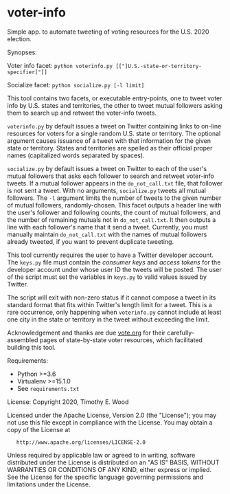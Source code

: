 # voter-info
Simple app. to automate tweeting of voting resources for the U.S. 2020 election.

Synopses:

Voter info facet:
`python voterinfo.py [["]U.S.-state-or-territory-specifier["]]`

Socialize facet:
`python socialize.py [-l limit]`

This tool contains two facets, or executable entry-points, one to tweet voter info by U.S. states and territories,
the other to tweet mutual followers asking them to search up and retweet the voter-info tweets.

`voterinfo.py` by default issues a tweet on Twitter containing
links to on-line resources for voters for a single random U.S. state or territory.
The optional argument causes issuance of a tweet with that information for the given state or territory.
States and territories are spelled as their official proper names (capitalized words separated by spaces).

`socialize.py` by default issues a tweet on Twitter to each of the user's mutual followers that asks each follower 
to search and retweet voter-info tweets.  If a mutual follower appears in the `do_not_call.txt` file,
that follower is not sent a tweet.  With no arguments, `socialize.py` tweets all mutual followers.
The `-l` argument limits the number of tweets to the given number of mutual followers, randomly-chosen. 
This facet outputs a header line with the user's follower and following counts, the count of mutual
followers, and the number of remaining mutuals not in `do_not_call.txt`.  It then outputs a line with each 
follower's name that it send a tweet.  Currently, you must manually maintain `do_not_call.txt`
with the names of mutual followers already tweeted, if you want to prevent duplicate tweeting.

This tool currently requires the user to have a Twitter developer account.
The `keys.py` file must contain the _consumer keys_ and _access tokens_ for the developer account under
whose user ID the tweets will be posted. The user of the script must set the variables in `keys.py`
to valid values issued by Twitter.

The script will exit with non-zero status if it cannot compose a tweet in its standard format
that fits within Twitter's length limit for a tweet.  This is a rare occurrence, only happening when
`voterinfo.py` cannot include at least one city in the state or territory in the tweet without exceeding the limit.

Acknowledgement and thanks are due [vote.org](https://vote.org) for their carefully-assembled pages of state-by-state
voter resources, which facilitated building this tool.

Requirements:  
- Python >=3.6
- Virtualenv >=15.1.0
- See `requirements.txt`

License:
   Copyright 2020, Timothy E. Wood

   Licensed under the Apache License, Version 2.0 (the "License");
   you may not use this file except in compliance with the License.
   You may obtain a copy of the License at

       http://www.apache.org/licenses/LICENSE-2.0

   Unless required by applicable law or agreed to in writing, software
   distributed under the License is distributed on an "AS IS" BASIS,
   WITHOUT WARRANTIES OR CONDITIONS OF ANY KIND, either express or implied.
   See the License for the specific language governing permissions and
   limitations under the License.
